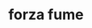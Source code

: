 ---
title: "forza fume"
index: "5050"
size: "312cm x 152cm x 20mm"
description: "Powierzchnie kwarcowe są łatwe do czyszczenia i mają na celu poprawienie jakości życia. Są zawsze higieniczne ze względu na swoją odporną na plamy strukturę i wymagają bardzo małej konserwacji. Nie potrzebują żadnych chemicznych środków ochronnych ani środków do polerowania, ponieważ chronią swój naturalny błyszczący wygląd przez długi czas."
thumbnail: ../../assets/images/surfaces/forza-fume-5050/forza-fume-thumbnail.jpg
featuredImage: ../../assets/images/surfaces/forza-fume-5050/forza-fume-featured.jpg
---